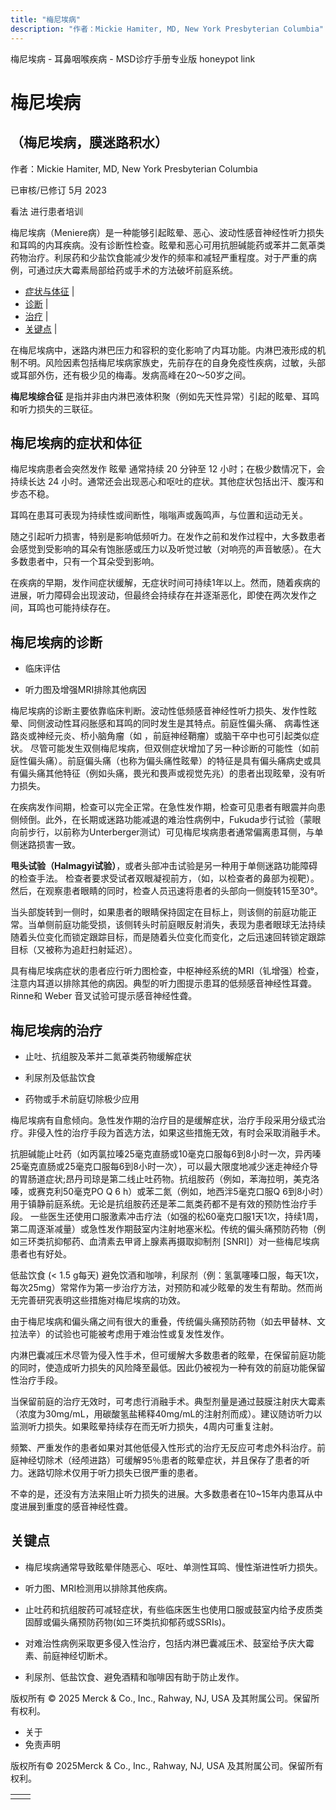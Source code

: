 ```yaml
---
title: "梅尼埃病"
description: "作者：Mickie Hamiter, MD, New York Presbyterian Columbia"
---
```


﻿梅尼埃病 \- 耳鼻咽喉疾病 \- MSD诊疗手册专业版 honeypot link

# 梅尼埃病

## （梅尼埃病，膜迷路积水）

作者：Mickie Hamiter, MD, New York Presbyterian Columbia

已审核/已修订 5月 2023

看法 进行患者培训

梅尼埃病（Meniere病）是一种能够引起眩晕、恶心、波动性感音神经性听力损失和耳鸣的内耳疾病。没有诊断性检查。眩晕和恶心可用抗胆碱能药或苯并二氮䓬类药物治疗。利尿药和少盐饮食能减少发作的频率和减轻严重程度。对于严重的病例，可通过庆大霉素局部给药或手术的方法破坏前庭系统。

- [症状与体征](#症状与体征_v944878_zh) \|
- [诊断](#诊断_v944882_zh) \|
- [治疗](#治疗_v944893_zh) \|
- [关键点](#关键点_v6659432_zh) \|

在梅尼埃病中，迷路内淋巴压力和容积的变化影响了内耳功能。内淋巴液形成的机制不明。风险因素包括梅尼埃病家族史，先前存在的自身免疫性疾病，过敏，头部或耳部外伤，还有极少见的梅毒。发病高峰在20～50岁之间。

**梅尼埃综合征** 是指并非由内淋巴液体积聚（例如先天性异常）引起的眩晕、耳鸣和听力损失的三联征。

## 梅尼埃病的症状和体征

梅尼埃病患者会突然发作 眩晕 通常持续 20 分钟至 12 小时；在极少数情况下，会持续长达 24 小时。通常还会出现恶心和呕吐的症状。其他症状包括出汗、腹泻和步态不稳。

耳鸣在患耳可表现为持续性或间断性，嗡嗡声或轰鸣声，与位置和运动无关。

随之引起听力损害，特别是影响低频听力。在发作之前和发作过程中，大多数患者会感觉到受影响的耳朵有饱胀感或压力以及听觉过敏（对响亮的声音敏感）。在大多数患者中，只有一个耳朵受到影响。

在疾病的早期，发作间症状缓解，无症状时间可持续1年以上。然而，随着疾病的进展，听力障碍会出现波动，但最终会持续存在并逐渐恶化，即使在两次发作之间，耳鸣也可能持续存在。

## 梅尼埃病的诊断

- 临床评估

- 听力图及增强MRI排除其他病因


梅尼埃病的诊断主要依靠临床判断。波动性低频感音神经性听力损失、发作性眩晕、同侧波动性耳闷胀感和耳鸣的同时发生是其特点。前庭性偏头痛、 病毒性迷路炎或神经元炎、桥小脑角瘤（如 ，前庭神经鞘瘤）或脑干卒中也可引起类似症状。 尽管可能发生双侧梅尼埃病，但双侧症状增加了另一种诊断的可能性（如前庭性偏头痛）。前庭偏头痛（也称为偏头痛性眩晕）的特征是具有偏头痛病史或具有偏头痛其他特征（例如头痛，畏光和畏声或视觉先兆）的患者出现眩晕，没有听力损失。

在疾病发作间期，检查可以完全正常。在急性发作期，检查可见患者有眼震并向患侧倾倒。此外，在长期或迷路功能减退的难治性病例中，Fukuda步行试验（蒙眼向前步行，以前称为Unterberger测试）可见梅尼埃病患者通常偏离患耳侧，与单侧迷路损害一致。

**甩头试验（Halmagyi试验）**，或者头部冲击试验是另一种用于单侧迷路功能障碍的检查手法。 检查者要求受试者双眼凝视前方，（如，以检查者的鼻部为视靶）。然后，在观察患者眼睛的同时，检查人员迅速将患者的头部向一侧旋转15至30°。

当头部旋转到一侧时，如果患者的眼睛保持固定在目标上，则该侧的前庭功能正常。当单侧前庭功能受损，该侧转头时前庭眼反射消失，表现为患者眼球无法持续随着头位变化而锁定跟踪目标，而是随着头位变化而变化，之后迅速回转锁定跟踪目标（又被称为追赶扫射延迟）。

具有梅尼埃病症状的患者应行听力图检查，中枢神经系统的MRI（钆增强）检查，注意内耳道以排除其他的病因。典型的听力图提示患耳的低频感音神经性耳聋。Rinne和 Weber 音叉试验可提示感音神经性聋。

## 梅尼埃病的治疗

- 止吐、抗组胺及苯并二氮䓬类药物缓解症状

- 利尿剂及低盐饮食

- 药物或手术前庭切除极少应用


梅尼埃病有自愈倾向。急性发作期的治疗目的是缓解症状，治疗手段采用分级式治疗。非侵入性的治疗手段为首选方法，如果这些措施无效，有时会采取消融手术。

抗胆碱能止吐药（如丙氯拉嗪25毫克直肠或10毫克口服每6到8小时一次，异丙嗪25毫克直肠或25毫克口服每6到8小时一次），可以最大限度地减少迷走神经介导的胃肠道症状;昂丹司琼是第二线止吐药物。抗组胺药（例如，苯海拉明，美克洛嗪，或赛克利50毫克PO Q 6 h）或苯二氮（例如，地西泮5毫克口服Q 6到8小时）用于镇静前庭系统。无论是抗组胺药还是苯二氮类药都不是有效的预防性治疗手段。 一些医生还使用口服激素冲击疗法（如强的松60毫克口服1天1次，持续1周，第二周逐渐减量）或急性发作期鼓室内注射地塞米松。传统的偏头痛预防药物（例如三环类抗抑郁药、血清素去甲肾上腺素再摄取抑制剂 \[SNRI\]）对一些梅尼埃病患者也有好处。

低盐饮食 (< 1.5 g每天) 避免饮酒和咖啡，利尿剂（例：氢氯噻嗪口服，每天1次，每次25mg）常常作为第一步治疗方法，对预防和减少眩晕的发生有帮助。然而尚无完善研究表明这些措施对梅尼埃病的功效。

由于梅尼埃病和偏头痛之间有很大的重叠，传统偏头痛预防药物（如去甲替林、文拉法辛）的试验也可能被考虑用于难治性或复发性发作。

内淋巴囊减压术尽管为侵入性手术，但可缓解大多数患者的眩晕，在保留前庭功能的同时，使造成听力损失的风险降至最低。因此仍被视为一种有效的前庭功能保留性治疗手段。

当保留前庭的治疗无效时，可考虑行消融手术。典型剂量是通过鼓膜注射庆大霉素（浓度为30mg/mL，用碳酸氢盐稀释40mg/mL的注射剂而成）。建议随访听力以监测听力损失。如果眩晕持续存在而无听力损失，4周内可重复注射。

频繁、严重发作的患者如果对其他低侵入性形式的治疗无反应可考虑外科治疗。前庭神经切除术（经颅进路）可缓解95％患者的眩晕症状，并且保存了患者的听力。迷路切除术仅用于听力损失已很严重的患者。

不幸的是，还没有方法来阻止听力损失的进展。大多数患者在10~15年内患耳从中度进展到重度的感音神经性聋。

## 关键点

- 梅尼埃病通常导致眩晕伴随恶心、呕吐、单测性耳鸣、慢性渐进性听力损失。

- 听力图、MRI检测用以排除其他疾病。

- 止吐药和抗组胺药可减轻症状，有些临床医生也使用口服或鼓室内给予皮质类固醇或偏头痛预防药物(如三环类抗抑郁药或SSRIs)。

- 对难治性病例采取更多侵入性治疗，包括内淋巴囊减压术、鼓室给予庆大霉素、前庭神经切断术。

- 利尿剂、低盐饮食、避免酒精和咖啡因有助于防止发作。




版权所有 © 2025
Merck & Co., Inc., Rahway, NJ, USA 及其附属公司。保留所有权利。

- 关于
- 免责声明

版权所有© 2025Merck & Co., Inc., Rahway, NJ, USA 及其附属公司。保留所有权利。

|     |     |
| --- | --- |
|  |  |